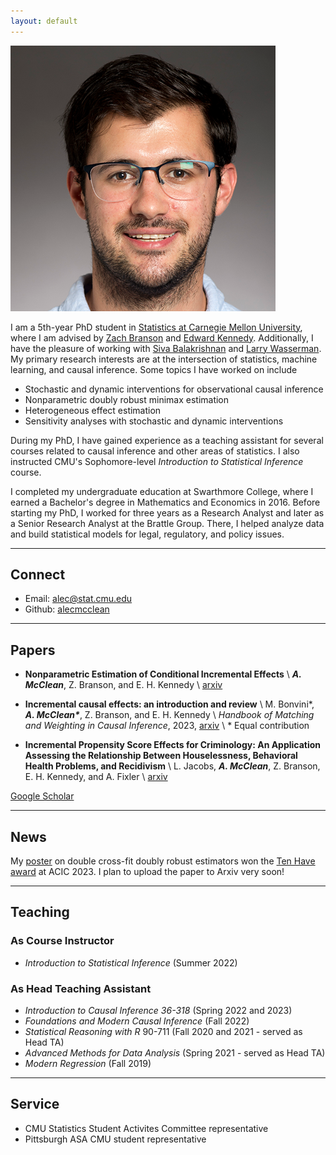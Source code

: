 ```yaml
---
layout: default
---
```


<img class="profile-picture" src="files/am_pp.png">

I am a 5th-year PhD student in [Statistics at Carnegie Mellon University](http://stat.cmu.edu/), where I am advised by [Zach Branson](https://sites.google.com/site/zjbranson/?pli=1) and [Edward Kennedy](https://www.ehkennedy.com/). Additionally, I have the pleasure of working with [Siva Balakrishnan](https://www.stat.cmu.edu/~siva/) and [Larry Wasserman](https://www.stat.cmu.edu/~larry/). My primary research interests are at the intersection of statistics, machine learning, and causal inference. Some topics I have worked on include 

* Stochastic and dynamic interventions for observational causal inference
* Nonparametric doubly robust minimax estimation
* Heterogeneous effect estimation
* Sensitivity analyses with stochastic and dynamic interventions

During my PhD, I have gained experience as a teaching assistant for several courses related to causal inference and other areas of statistics. I also instructed CMU's Sophomore-level *Introduction to Statistical Inference* course.

I completed my undergraduate education at Swarthmore College, where I earned a Bachelor's degree in Mathematics and Economics in 2016.  Before starting my PhD, I worked for three years as a Research Analyst and later as a Senior Research Analyst at the Brattle Group. There, I helped analyze data and build statistical models for legal, regulatory, and policy issues. 

---
## Connect 

* Email: [alec@stat.cmu.edu](mailto:alec@stat.cmu.edu)
* Github: [alecmcclean](https://github.com/alecmcclean)

---
## Papers
- **Nonparametric Estimation of Conditional Incremental Effects** \\
	***A. McClean***, Z. Branson, and E. H. Kennedy \\
	[arxiv](https://arxiv.org/abs/2212.03578)

- **Incremental causal effects: an introduction and review** \\
	M. Bonvini\*, ***A. McClean\****, Z. Branson, and E. H. Kennedy \\
	*Handbook of Matching and Weighting in Causal Inference*, 2023, [arxiv](https://arxiv.org/abs/2110.10532) \\
	\* Equal contribution

- **Incremental Propensity Score Effects for Criminology: An Application Assessing the Relationship Between Houselessness, Behavioral Health Problems, and Recidivism** \\
	L. Jacobs, ***A. McClean***, Z. Branson, E. H. Kennedy, and A. Fixler \\
	[arxiv](https://arxiv.org/abs/2305.14040)
	
[Google Scholar](https://scholar.google.com/citations?user=OhdLY5oAAAAJ&hl=en&oi=ao)

--- 
## News

My [poster](files/ACIC2023.pdf) on double cross-fit doubly robust estimators won the [Ten Have award](https://sci-info.org/tom-ten-have-award/#:~:text=The%20Tom%20Ten%20Have%20Award,skillful%20research%20on%20causal%20inference) at ACIC 2023.  I plan to upload the paper to Arxiv very soon!

--- 
## Teaching
### As Course Instructor
* *Introduction to Statistical Inference* (Summer 2022)

### As Head Teaching Assistant

* *Introduction to Causal Inference 36-318* (Spring 2022 and 2023)
* *Foundations and Modern Causal Inference* (Fall 2022)
* *Statistical Reasoning with R* 90-711 (Fall 2020 and 2021 - served as Head TA)
* *Advanced Methods for Data Analysis* (Spring 2021 - served as Head TA)
* *Modern Regression* (Fall 2019)

--- 

## Service
* CMU Statistics Student Activites Committee representative
* Pittsburgh ASA CMU student representative

<br/><br/>

